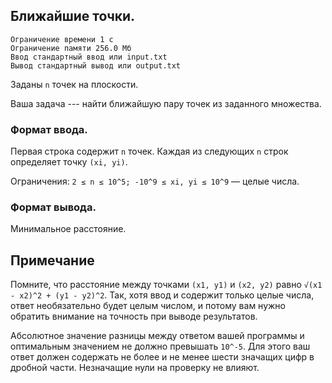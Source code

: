 ## Ближайшие точки.

```
Ограничение времени 1 с
Ограничение памяти 256.0 Мб
Ввод стандартный ввод или input.txt
Вывод стандартный вывод или output.txt
```

Заданы `n` точек на плоскости.

Ваша задача --- найти ближайшую пару точек из заданного множества.

### Формат ввода.
Первая строка содержит `n` точек. Каждая из следующих `n` строк определяет точку `(xi, yi)`.

Ограничения:  `2 ≤ n ≤ 10^5; -10^9 ≤ xi, yi ≤ 10^9` — целые числа.

### Формат вывода.
Минимальное расстояние.

## Примечание
Помните, что расстояние между точками `(x1, y1)` и `(x2, y2)` равно `√(x1 - x2)^2 + (y1 - y2)^2`. Так, хотя ввод и содержит
только целые числа, ответ необязательно будет целым числом, и потому вам нужно обратить внимание на точность при выводе
результатов.

Абсолютное значение разницы между ответом вашей программы и оптимальным значением не должно превышать `10^-5`. Для этого
ваш ответ должен содержать не более и не менее шести значащих цифр в дробной части. Незначащие нули на проверку не влияют.


